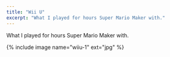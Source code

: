 ```yaml
---
title: "Wii U"
excerpt: "What I played for hours Super Mario Maker with."
---
```

What I played for hours Super Mario Maker with.

{% include image name="wiiu-1" ext="jpg" %}
